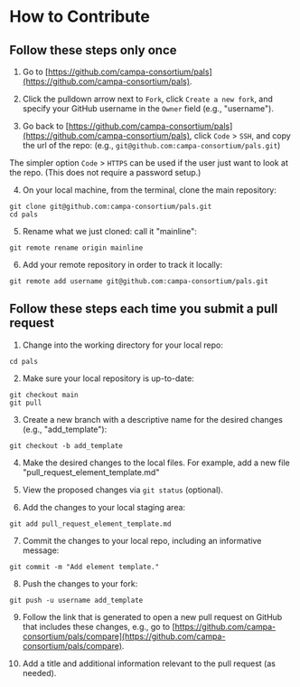 # How to Contribute

## Follow these steps **only once**

1. Go to [https://github.com/campa-consortium/pals](https://github.com/campa-consortium/pals).

2. Click the pulldown arrow next to `Fork`, click `Create a new fork`, and specify your GitHub username in the `Owner` field (e.g., "username").

3. Go back to [https://github.com/campa-consortium/pals](https://github.com/campa-consortium/pals), click `Code` > `SSH`, and copy the url of the repo:
(e.g., `git@github.com:campa-consortium/pals.git`)

The simpler option `Code` > `HTTPS` can be used if the user just want to look at the repo.  (This does not require a password setup.)

4. On your local machine, from the terminal, clone the main repository:
```
git clone git@github.com:campa-consortium/pals.git
cd pals
```
5. Rename what we just cloned:  call it "mainline":
```
git remote rename origin mainline
```

6.  Add your remote repository in order to track it locally:
```
git remote add username git@github.com:campa-consortium/pals.git
```

## Follow these steps **each time you submit a pull request**

1. Change into the working directory for your local repo:
```
cd pals
```

2. Make sure your local repository is up-to-date:
```
git checkout main
git pull
```

3. Create a new branch with a descriptive name for the desired changes (e.g., "add_template"):
```
git checkout -b add_template
```

4. Make the desired changes to the local files.
For example, add a new file "pull_request_element_template.md"

5. View the proposed changes via `git status` (optional).

6. Add the changes to your local staging area:
```
git add pull_request_element_template.md
```

7. Commit the changes to your local repo, including an informative message:
```
git commit -m "Add element template."
```

8. Push the changes to your fork:
```
git push -u username add_template
```

9. Follow the link that is generated to open a new pull request on GitHub that includes these changes, e.g., go to [https://github.com/campa-consortium/pals/compare](https://github.com/campa-consortium/pals/compare).

10. Add a title and additional information relevant to the pull request (as needed).
